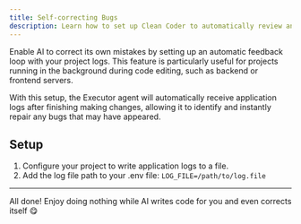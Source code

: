 ```yaml
---
title: Self-correcting Bugs
description: Learn how to set up Clean Coder to automatically review and fix project logs.
---
```


Enable AI to correct its own mistakes by setting up an automatic feedback loop with your project logs. This feature is particularly useful for projects running in the background during code editing, such as backend or frontend servers.

With this setup, the Executor agent will automatically receive application logs after finishing making changes, allowing it to identify and instantly repair any bugs that may have appeared.

## Setup

1. Configure your project to write application logs to a file.
2. Add the log file path to your .env file:  `LOG_FILE=/path/to/log.file`

---
All done! Enjoy doing nothing while AI writes code for you and even corrects itself 😋 